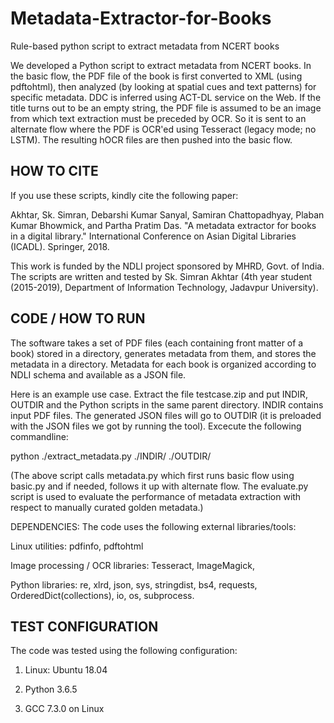 # Metadata-Extractor-for-Books
Rule-based python script to extract metadata from NCERT books


We developed a Python script to extract metadata from NCERT books. In the basic flow, the PDF file of the book is first converted to XML (using pdftohtml), then analyzed (by looking at spatial cues and text patterns) for specific metadata. DDC is inferred using ACT-DL service on the Web. If the title turns out to be an empty string, the PDF file is assumed to be an image from which text extraction must be preceded by OCR. So it is sent to an alternate flow where the PDF is OCR'ed using Tesseract (legacy mode; no LSTM). The resulting hOCR files are then pushed into the basic flow.


HOW TO CITE
-----------
If you use these scripts, kindly cite the following paper:

Akhtar, Sk. Simran, Debarshi Kumar Sanyal, Samiran Chattopadhyay, Plaban Kumar Bhowmick, and Partha Pratim Das. "A metadata extractor for books in a digital library." International Conference on Asian Digital Libraries (ICADL). Springer, 2018.

This work is funded by the NDLI project sponsored by MHRD, Govt. of India. The scripts are written and tested by Sk. Simran Akhtar (4th year student (2015-2019), Department of Information Technology, Jadavpur University).


CODE / HOW TO RUN
-----------------
The software takes a set of PDF files (each containing front matter of a book) stored in a directory, generates metadata from them, and stores the metadata in a directory. Metadata for each book is organized according to NDLI schema and available as a JSON file.

Here is an example use case. Extract the file testcase.zip and put INDIR, OUTDIR and the Python scripts in the same parent directory. INDIR contains input PDF files. The generated JSON files will go to OUTDIR (it is preloaded with the JSON files we got by running the tool). Excecute the following commandline:

python ./extract_metadata.py  ./INDIR/  ./OUTDIR/

(The above script calls metadata.py which first runs basic flow using basic.py and if needed, follows it up with alternate flow. The evaluate.py script is used to evaluate the performance of metadata extraction with respect to manually curated golden metadata.)

DEPENDENCIES: The code uses the following external libraries/tools:

Linux utilities:  pdfinfo, pdftohtml 

Image processing / OCR libraries: Tesseract, ImageMagick,

Python libraries: re, xlrd, json, sys, stringdist, bs4, requests, OrderedDict(collections), io, os, subprocess.



TEST CONFIGURATION
------------------

The code was tested using the following configuration:

1. Linux: Ubuntu 18.04

2. Python 3.6.5

3. GCC 7.3.0 on Linux
